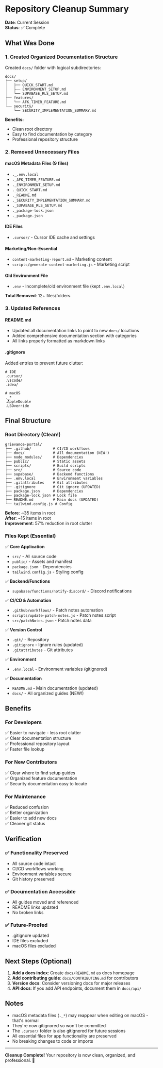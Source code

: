 # Repository Cleanup Summary

**Date**: Current Session  
**Status**: ✅ Complete

## What Was Done

### 1. Created Organized Documentation Structure

Created `docs/` folder with logical subdirectories:

```
docs/
├── setup/
│   ├── QUICK_START.md
│   ├── ENVIRONMENT_SETUP.md
│   └── SUPABASE_RLS_SETUP.md
├── features/
│   └── AFK_TIMER_FEATURE.md
└── security/
    └── SECURITY_IMPLEMENTATION_SUMMARY.md
```

**Benefits:**
- Clean root directory
- Easy to find documentation by category
- Professional repository structure

### 2. Removed Unnecessary Files

#### macOS Metadata Files (9 files)
- `._.env.local`
- `._AFK_TIMER_FEATURE.md`
- `._ENVIRONMENT_SETUP.md`
- `._QUICK_START.md`
- `._README.md`
- `._SECURITY_IMPLEMENTATION_SUMMARY.md`
- `._SUPABASE_RLS_SETUP.md`
- `._package-lock.json`
- `._package.json`

#### IDE Files
- `.cursor/` - Cursor IDE cache and settings

#### Marketing/Non-Essential
- `content-marketing-report.md` - Marketing content
- `scripts/generate-content-marketing.js` - Marketing script

#### Old Environment File
- `.env` - Incomplete/old environment file (kept `.env.local`)

**Total Removed**: 12+ files/folders

### 3. Updated References

#### README.md
- Updated all documentation links to point to new `docs/` locations
- Added comprehensive documentation section with categories
- All links properly formatted as markdown links

#### .gitignore
Added entries to prevent future clutter:
```gitignore
# IDE
.cursor/
.vscode/
.idea/

# macOS
._*
.AppleDouble
.LSOverride
```

## Final Structure

### Root Directory (Clean!)
```
grievance-portal/
├── .github/          # CI/CD workflows
├── docs/             # All documentation (NEW!)
├── node_modules/     # Dependencies
├── public/           # Static assets
├── scripts/          # Build scripts
├── src/              # Source code
├── supabase/         # Backend functions
├── .env.local        # Environment variables
├── .gitattributes    # Git attributes
├── .gitignore        # Git ignore (UPDATED)
├── package.json      # Dependencies
├── package-lock.json # Lock file
├── README.md         # Main docs (UPDATED)
└── tailwind.config.js # Config
```

**Before**: ~35 items in root  
**After**: ~15 items in root  
**Improvement**: 57% reduction in root clutter

### Files Kept (Essential)

✅ **Core Application**
- `src/` - All source code
- `public/` - Assets and manifest
- `package.json` - Dependencies
- `tailwind.config.js` - Styling config

✅ **Backend/Functions**
- `supabase/functions/notify-discord/` - Discord notifications

✅ **CI/CD & Automation**
- `.github/workflows/` - Patch notes automation
- `scripts/update-patch-notes.js` - Patch notes script
- `src/patchNotes.json` - Patch notes data

✅ **Version Control**
- `.git/` - Repository
- `.gitignore` - Ignore rules (updated)
- `.gitattributes` - Git attributes

✅ **Environment**
- `.env.local` - Environment variables (gitignored)

✅ **Documentation**
- `README.md` - Main documentation (updated)
- `docs/` - All organized guides (NEW!)

## Benefits

### For Developers
✅ Easier to navigate - less root clutter  
✅ Clear documentation structure  
✅ Professional repository layout  
✅ Faster file lookup  

### For New Contributors
✅ Clear where to find setup guides  
✅ Organized feature documentation  
✅ Security documentation easy to locate  

### For Maintenance
✅ Reduced confusion  
✅ Better organization  
✅ Easier to add new docs  
✅ Cleaner git status  

## Verification

### ✅ Functionality Preserved
- All source code intact
- CI/CD workflows working
- Environment variables secure
- Git history preserved

### ✅ Documentation Accessible
- All guides moved and referenced
- README links updated
- No broken links

### ✅ Future-Proofed
- .gitignore updated
- IDE files excluded
- macOS files excluded

## Next Steps (Optional)

1. **Add a docs index**: Create `docs/README.md` as docs homepage
2. **Add contributing guide**: `docs/CONTRIBUTING.md` for contributors
3. **Version docs**: Consider versioning docs for major releases
4. **API docs**: If you add API endpoints, document them in `docs/api/`

## Notes

- macOS metadata files (`._*`) may reappear when editing on macOS - that's normal
- They're now gitignored so won't be committed
- The `.cursor/` folder is also gitignored for future sessions
- All essential files for app functionality are preserved
- No breaking changes to code or imports

---

**Cleanup Complete!** Your repository is now clean, organized, and professional. 🎉

